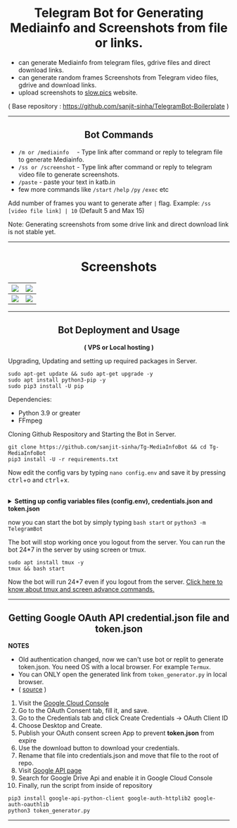 <div align="center"> 
<h1><b> Telegram Bot for Generating Mediainfo and Screenshots from file or links.</b></h1>
</div>

- can generate Mediainfo from telegram files, gdrive files and direct download links.
- can generate random frames Screenshots from Telegram video files, gdrive and download links.
- upload screenshots to <a href="https://slow.pics/">slow.pics</a> website.

( Base repository : https://github.com/sanjit-sinha/TelegramBot-Boilerplate )

----

<div align="center"> 
<h2><b> Bot Commands </b></h2>
</div>

- `/m or /mediainfo  ` - Type link after command or reply to telegram file to generate Mediainfo.
- `/ss or /screenshot` - Type link after command or reply to telegram video file to generate screenshots.
- `/paste` - paste your text in katb.in
- few more commands like `/start` `/help` `/py` `/exec` etc

Add number of frames you want to generate after `|` flag. Example: `/ss [video file link] | 10` (Default 5 and Max 15)

Note: Generating screenshots from some drive link and direct download link is not stable yet.

----
<div align="center"> 
<h1><b>Screenshots</b></h1>
</div>

| ![](https://te.legra.ph/file/9a29440d0a8544408f28f.jpg) | ![](https://te.legra.ph/file/3d81bf56ab50635fdcb45.jpg)|
|--------------------------------------------------------|--------------------------------------------------------|
| ![](https://te.legra.ph/file/54454be994d4311bcf20e.jpg)| ![](https://te.legra.ph/file/cdc73890b2693686b3d2b.jpg) |

------

 
<div align="center"> 
<h2><b>Bot Deployment and Usage</b></h2>
<p><b>( VPS or Local hosting )</b></p>
</div>

Upgrading, Updating and setting up required packages in Server.

```
sudo apt-get update && sudo apt-get upgrade -y
sudo apt install python3-pip -y
sudo pip3 install -U pip
```

Dependencies:
- Python 3.9 or greater
- FFmpeg

Cloning Github Respository and Starting the Bot in Server.
 
```
git clone https://github.com/sanjit-sinha/Tg-MediaInfoBot && cd Tg-MediaInfoBot
pip3 install -U -r requirements.txt
```

Now edit the config vars by typing `nano config.env` and save it by pressing <kbd>ctrl</kbd>+<kbd>o</kbd> and <kbd>ctrl</kbd>+<kbd>x</kbd>.
<br>
<br>

<details>
<summary><strong> Setting up config variables files (config.env), credentials.json and token.json</strong></summary>
<br>
<ul>
 <li>Get your API_ID and API_HASH from <a href="https://my.telegram.org/auth">Telegram.org</a>, BOT_TOKEN from <a href="https://t.me/botfather">Botfather.</a> You can get user ids for bot owner from <a href="https://t.me/MissRose_bot">MissRoseBot</a> by just using /info command and copying ID value from result. </li>
 <li>Click <a href="https://github.com/sanjit-sinha/Tg-MediaInfoBot#getting-google-oauth-api-credentialjson-file-and-tokenjson">here</a> for getting Google OAuth API credential.json file and token.json
 </ul>
</details>

now you can start the bot by simply typing `bash start` or `python3 -m TelegramBot`

The bot will stop working once you logout from the server. You can run the bot 24*7 in the server by using screen or tmux.
```
sudo apt install tmux -y
tmux && bash start
```
  
Now the bot will run 24*7 even if you logout from the server. [Click here to know about tmux and screen advance commands.](https://grizzled-cobalt-5da.notion.site/Terminal-Multiplexers-to-run-your-command-24-7-3b2f3fd15922411dbb9a46986bd0e116)

------
 
<div align="center"> 
<h2><b>Getting Google OAuth API credential.json file and token.json</b></h2>
</div>

**NOTES**
- Old authentication changed, now we can't use bot or replit to generate token.json. You need OS with a local browser. For example `Termux`.
- You can ONLY open the generated link from `token_generator.py` in local browser.
- ( <a href="https://github.com/anasty17/mirror-leech-telegram-bot#3-getting-google-oauth-api-credential-file-and-tokenpickle">source</a> )

1. Visit the [Google Cloud Console](https://console.developers.google.com/apis/credentials)
2. Go to the OAuth Consent tab, fill it, and save.
3. Go to the Credentials tab and click Create Credentials -> OAuth Client ID
4. Choose Desktop and Create.
5. Publish your OAuth consent screen App to prevent **token.json** from expire
6. Use the download button to download your credentials.
7. Rename that file into credentials.json and move that file to the root of repo.
8. Visit [Google API page](https://console.developers.google.com/apis/library)
9. Search for Google Drive Api and enable it in Google Cloud Console 
10. Finally, run the script from inside of repository 

```
pip3 install google-api-python-client google-auth-httplib2 google-auth-oauthlib
python3 token_generator.py
```


-----
